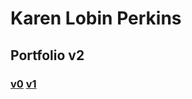 # Karen Lobin Perkins
## Portfolio v2
### [v0](https://github.com/23carnies/KLPPortfolioV0) [v1](https://github.com/23carnies/KLPPortfolio2021)